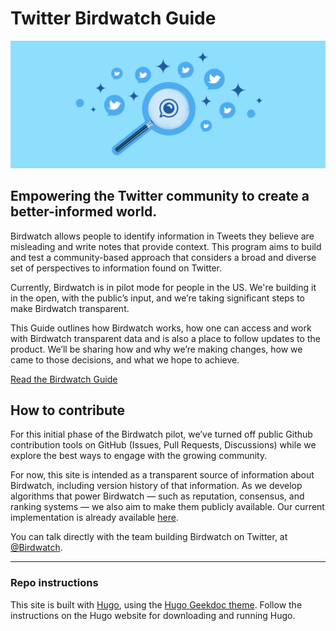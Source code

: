 # Twitter Birdwatch Guide

![](/static/images/hero.png)

## Empowering the Twitter community to create a better-informed world.

Birdwatch allows people to identify information in Tweets they believe are misleading and write notes that provide context. This program aims to build and test a community-based approach that considers a broad and diverse set of perspectives to information found on Twitter.

Currently, Birdwatch is in pilot mode for people in the US. We're building it in the open, with the public’s input, and we’re taking significant steps to make Birdwatch transparent.

This Guide outlines how Birdwatch works, how one can access and work with Birdwatch transparent data and is also a place to follow updates to the product. We’ll be sharing how and why we’re making changes, how we came to those decisions, and what we hope to achieve.

[Read the Birdwatch Guide](https://twitter.github.io/birdwatch)

## How to contribute

For this initial phase of the Birdwatch pilot, we’ve turned off public Github contribution tools on GitHub (Issues, Pull Requests, Discussions) while we explore the best ways to engage with the growing community.

For now, this site is intended as a transparent source of information about Birdwatch, including version history of that information. As we develop algorithms that power Birdwatch — such as reputation, consensus, and ranking systems — we also aim to make them publicly available. Our current implementation is already available [here](https://twitter.github.io/birdwatch/ranking-notes).

You can talk directly with the team building Birdwatch on Twitter, at [@Birdwatch](https://twitter.com/birdwatch).

---

### Repo instructions

This site is built with [Hugo](https://gohugo.io/), using the [Hugo Geekdoc theme](https://github.com/thegeeklab/hugo-geekdoc). Follow the instructions on the Hugo website for downloading and running Hugo.
